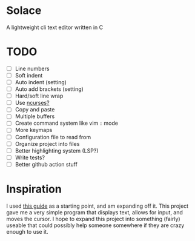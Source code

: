 # Solace
A lightweight cli text editor written in C

# TODO
- [ ] Line numbers
- [ ] Soft indent
- [ ] Auto indent (setting)
- [ ] Auto add brackets (setting)
- [ ] Hard/soft line wrap
- [ ] Use [ncurses?](https://en.wikipedia.org/wiki/Ncurses)
- [ ] Copy and paste
- [ ] Multiple buffers
- [ ] Create command system like vim `:` mode
- [ ] More keymaps
- [ ] Configuration file to read from
- [ ] Organize project into files
- [ ] Better highlighting system (LSP?)
- [ ] Write tests?
- [ ] Better github action stuff

# Inspiration
I used [this guide](https://viewsourcecode.org/snaptoken/kilo/index.html) as a starting point, and am expanding off it. This project gave me a very simple program that displays text, allows for input, and moves the cursor. I hope to expand this project into something (fairly) useable that could possibly help someone somewhere if they are crazy enough to use it.
